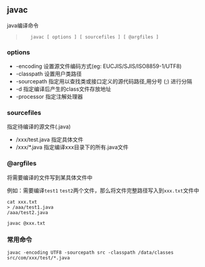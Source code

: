 ## javac
java编译命令
>        javac [ options ] [ sourcefiles ] [ @argfiles ]
### options
- -encoding 设置源文件编码方式(eg: EUCJIS/SJIS/ISO8859-1/UTF8)
- -classpath 设置用户类路径
- -sourcepath 指定用以查找类或接口定义的源代码路径,用分号 (;) 进行分隔
- -d 指定编译后产生的class文件存放地址
- -processor 指定注解处理器

### sourcefiles
指定待编译的源文件(.java)
- /xxx/test.java 指定具体文件
- /xxx/*.java 指定编译xxx目录下的所有.java文件

### @argfiles
将需要编译的文件写到某具体文件中

例如：需要编译`test1` `test2`两个文件，那么将文件完整路径写入到`xxx.txt`文件中
```
cat xxx.txt
> /aaa/test1.java
/aaa/test2.java

javac @xxx.txt
```

### 常用命令
```
javac -encoding UTF8 -sourcepath src -classpath /data/classes src/com/xxx/test/*.java
```